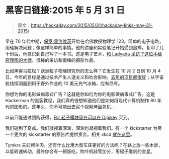 # 黑客日链接:2015 年 5 月 31 日

> 原文：<https://hackaday.com/2015/05/31/hackaday-links-may-31-2015/>

早在 70 年代中期，[保罗·霍洛维茨](顺便说一下，他在维基百科上有一个令人难以置信的词条)开始在哈佛教授物理学 123。简单的电子电路，用硅解决问题；像这样简单的事情。他的讲座和实验笔记开始受到追捧，复印了几十份后，他意识到自己写了一本书。这是电子艺术，[和 Ladyada 采访了这位手绘原理图的大师](https://www.youtube.com/watch?v=iCI3B5eT9NA)。很棒的采访和很棒的摄影作品。

比如黑客马拉松？欧洲粒子物理研究所的怎么样？它发生在 10 月 2 日到 10 月 4 日。今年的目标是通过技术产生人道主义和社会影响。[去年的项目都很好](http://theport.ch/home/the-port-2014/)；从宇宙射线探测器到用于野外作业的 10 美元充气冰箱，应有尽有。

你想为你的电影做病毒式广告？这就是你如何为你的电影做病毒式广告。这是 Hackerman 的黑客教程，我们真的很想知道他们是如何用现代计算机制作 80 年代的图形的。这年头，你不可能出去买个视频烤面包机…

以前只能通过团购获得，[Flir 轻子模块现在可以在 Digikey](http://www.digikey.com/product-detail/en/500-0643-00/500-0643-00-ND/5215151) 买到。

我们碰到了奇点。我们凝视着深渊，深渊也凝视着我们。有一个 kickstarter 为另一个更大的 kickstarter 的预告片提供资金。相关 xkcd [就在这里](https://xkcd.com/1055/)。

Tymkrs 夫妇烤羊肉，还有什么比用大型车床更好的方法呢？在路上放一些木炭，以低转速转动，最终你会有一顿饭吃。吹叶机歧管加分，用锯子雕刻的金星。